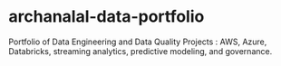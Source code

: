 # archanalal-data-portfolio
Portfolio of Data Engineering and Data Quality Projects : AWS, Azure, Databricks, streaming analytics, predictive modeling, and governance.
